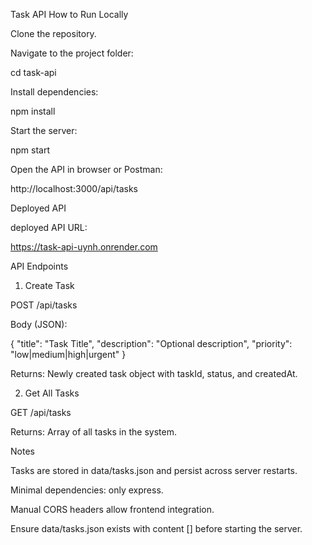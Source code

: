 Task API
How to Run Locally

Clone the repository.

Navigate to the project folder:

cd task-api


Install dependencies:

npm install


Start the server:

npm start


Open the API in browser or Postman:

http://localhost:3000/api/tasks

Deployed API

deployed API URL:

https://task-api-uynh.onrender.com

API Endpoints
1. Create Task

POST /api/tasks

Body (JSON):

{
  "title": "Task Title",
  "description": "Optional description",
  "priority": "low|medium|high|urgent"
}


Returns: Newly created task object with taskId, status, and createdAt.

2. Get All Tasks

GET /api/tasks

Returns: Array of all tasks in the system.

Notes

Tasks are stored in data/tasks.json and persist across server restarts.

Minimal dependencies: only express.

Manual CORS headers allow frontend integration.

Ensure data/tasks.json exists with content [] before starting the server.